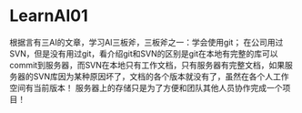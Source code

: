# LearnAI01
根据言有三AI的文章，学习AI三板斧，三板斧之一：学会使用git；
在公司用过SVN，但是没有用过git，看介绍git和SVN的区别是git在本地有完整的库可以commit到服务器，而SVN在本地只有工作文档，只有服务器有完整文档，如果服务器的SVN库因为某种原因坏了，文档的各个版本就没有了，虽然在各个人工作空间有当前版本！
服务器上的存储只是为了方便和团队其他人员协作完成一个项目！
